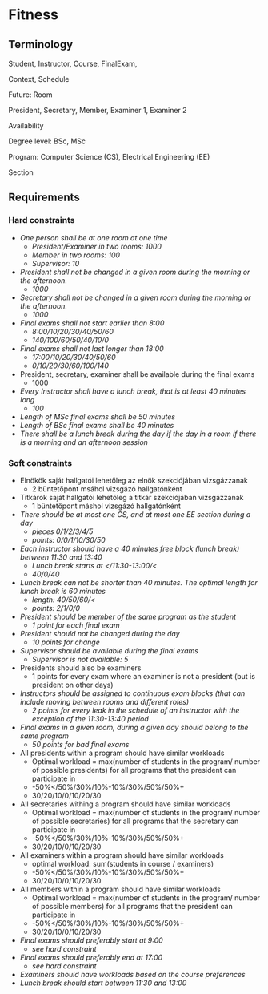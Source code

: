 
# Fitness

## Terminology

Student,
Instructor,
Course,
FinalExam,

Context,
Schedule

Future: Room

President,
Secretary,
Member,
Examiner 1,
Examiner 2

Availability

Degree level: BSc, MSc

Program: Computer Science (CS), Electrical Engineering (EE)

Section


## Requirements

### Hard constraints
- *One person shall be at one room at one time*
  - *President/Examiner in two rooms: 1000*
  - *Member in two rooms: 100*
  - *Supervisor: 10*
- *President shall not be changed in a given room during the morning or the afternoon.*
	- *1000*
- *Secretary shall not be changed in a given room during the morning or the afternoon.*
	- *1000*
- *Final exams shall not start earlier than 8:00*
  - *8:00/10/20/30/40/50/60*
  - *140/100/60/50/40/10/0*
- *Final exams shall not last longer than 18:00*
  - *17:00/10/20/30/40/50/60*
  - *0/10/20/30/60/100/140*
- President, secretary, examiner shall be available during the final exams
	- 1000
- *Every Instructor shall have a lunch break, that is at least 40 minutes long*
  - *100*
- *Length of MSc final exams shall be 50 minutes*
- *Length of BSc final exams shall be 40 minutes*
- *There shall be a lunch break during the day if the day in a room if there is a morning and an afternoon session*

### Soft constraints
- Elnökök saját hallgatói lehetőleg az elnök szekciójában vizsgázzanak
  - 2 büntetőpont msáhol vizsgázó hallgatónként
- Titkárok saját hallgatói lehetőleg a titkár szekciójában vizsgázzanak
  - 1 büntetőpont máshol vizsgázó hallgatónként
- *There should be at most one CS, and at most one EE section during a day*
  - *pieces 0/1/2/3/4/5*
  - *points: 0/0/1/10/30/50*
- *Each instructor should have a 40 minutes free block (lunch break) between 11:30 and 13:40*
  - *Lunch break starts at  </11:30-13:00/<*
  - *40/0/40*
- *Lunch break can not be shorter than 40 minutes. The optimal length for lunch break is 60 minutes*
  - *length: 40/50/60/<*
  - *points: 2/1/0/0*
- *President should be member of the same program as the student*
  - *1 point for each final exam*
- *President should not be changed during the day*
  - *10 points for change*
- *Supervisor should be available during the final exams*
  - *Supervisor is not available: 5*
- Presidents should also be examiners 
  - 1 points for every exam where an examiner is not a president (but is president on other days)
- *Instructors should be assigned to continuous exam blocks (that can include moving between rooms and different roles)*
  - *2 points for every leak in the schedule of an instructor with the exception of the 11:30-13:40 period*
- *Final exams in a given room, during a given day should belong to the same program*
  - *50 points for bad final exams*
- All presidents within a program should have similar workloads
  - Optimal workload = max(number of students in the program/ number of possible presidents) for all programs that the president can participate in
  - -50%</50%/30%/10%-10%/30%/50%/50%+
  - 30/20/10/0/10/20/30
- All secretaries withing a program should have similar workloads
  - Optimal workload = max(number of students in the program/ number of possible secretaries) for all programs that the secretary can participate in
  - -50%</50%/30%/10%-10%/30%/50%/50%+
  - 30/20/10/0/10/20/30
- All examiners within a program should have similar workloads
  - optimal workload: sum(students in course  / examiners)
  - -50%</50%/30%/10%-10%/30%/50%/50%+
  - 30/20/10/0/10/20/30
- All members within a program should have similar workloads
  - Optimal workload = max(number of students in the program/ number of possible members) for all programs that the president can participate in
  - -50%</50%/30%/10%-10%/30%/50%/50%+
  - 30/20/10/0/10/20/30
- *Final exams should preferably start at 9:00*
  - *see hard constraint*
- *Final exams should preferably end at 17:00*
  - *see hard constraint*
- *Examiners should have workloads based on the course preferences*
- *Lunch break should start between 11:30 and 13:00*





